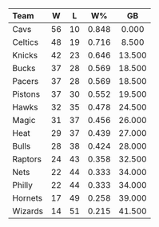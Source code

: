| Team                             |  W  |  L  |  W%   |   GB   |
|:---------------------------------|:---:|:---:|:-----:|:------:|
| [](/r/clevelandcavs) Cavs        | 56  | 10  | 0.848 | 0.000  |
| [](/r/bostonceltics) Celtics     | 48  | 19  | 0.716 | 8.500  |
| [](/r/nyknicks) Knicks           | 42  | 23  | 0.646 | 13.500 |
| [](/r/mkebucks) Bucks            | 37  | 28  | 0.569 | 18.500 |
| [](/r/pacers) Pacers             | 37  | 28  | 0.569 | 18.500 |
| [](/r/detroitpistons) Pistons    | 37  | 30  | 0.552 | 19.500 |
| [](/r/atlantahawks) Hawks        | 32  | 35  | 0.478 | 24.500 |
| [](/r/orlandomagic) Magic        | 31  | 37  | 0.456 | 26.000 |
| [](/r/heat) Heat                 | 29  | 37  | 0.439 | 27.000 |
| [](/r/chicagobulls) Bulls        | 28  | 38  | 0.424 | 28.000 |
| [](/r/torontoraptors) Raptors    | 24  | 43  | 0.358 | 32.500 |
| [](/r/gonets) Nets               | 22  | 44  | 0.333 | 34.000 |
| [](/r/sixers) Philly             | 22  | 44  | 0.333 | 34.000 |
| [](/r/charlottehornets) Hornets  | 17  | 49  | 0.258 | 39.000 |
| [](/r/washingtonwizards) Wizards | 14  | 51  | 0.215 | 41.500 |